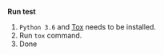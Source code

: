 **Run test**
1. `Python 3.6` and [Tox](http://tox.readthedocs.io/en/latest/install.html) needs to be installed.
2. Run `tox` command. 
3. Done
